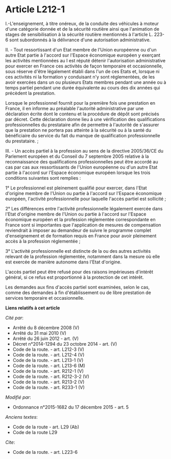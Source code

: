 # Article L212-1

I.-L'enseignement, à titre onéreux, de la conduite des véhicules à moteur d'une catégorie donnée et de la sécurité routière
ainsi que l'animation de stages de sensibilisation à la sécurité routière mentionnés à l'article L. 223-6 sont subordonnés à
la délivrance d'une autorisation administrative. 

II. - Tout ressortissant d'un Etat membre de l'Union européenne ou d'un autre Etat partie à l'accord sur l'Espace économique
européen y exerçant les activités mentionnées au I est réputé détenir l'autorisation administrative pour exercer en France
ces activités de façon temporaire et occasionnelle, sous réserve d'être légalement établi dans l'un de ces Etats et, lorsque
ni ces activités ni la formation y conduisant n'y sont réglementées, de les avoir exercées dans un ou plusieurs Etats membres
pendant une année ou à temps partiel pendant une durée équivalente au cours des dix années qui précèdent la prestation.

Lorsque le professionnel fournit pour la première fois une prestation en France, il en informe au préalable l'autorité
administrative par une déclaration écrite dont le contenu et la procédure de dépôt sont précisés par décret. Cette
déclaration donne lieu à une vérification des qualifications professionnelles du prestataire afin de permettre à l'autorité
de s'assurer que la prestation ne portera pas atteinte à la sécurité ou à la santé du bénéficiaire du service du fait du
manque de qualification professionnelle du prestataire. ;

III. - Un accès partiel à la profession au sens de la directive 2005/36/CE du Parlement européen et du Conseil du 7 septembre
2005 relative à la reconnaissance des qualifications professionnelles peut être accordé au cas par cas aux ressortissants de
l'Union européenne ou d'un autre Etat partie à l'accord sur l'Espace économique européen lorsque les trois conditions
suivantes sont remplies :

1° Le professionnel est pleinement qualifié pour exercer, dans l'Etat d'origine membre de l'Union ou partie à l'accord sur
l'Espace économique européen, l'activité professionnelle pour laquelle l'accès partiel est sollicité ;

2° Les différences entre l'activité professionnelle légalement exercée dans l'Etat d'origine membre de l'Union ou partie à
l'accord sur l'Espace économique européen et la profession réglementée correspondante en France sont si importantes que
l'application de mesures de compensation reviendrait à imposer au demandeur de suivre le programme complet d'enseignement et
de formation requis en France pour avoir pleinement accès à la profession réglementée ;

3° L'activité professionnelle est distincte de la ou des autres activités relevant de la profession réglementée, notamment
dans la mesure où elle est exercée de manière autonome dans l'Etat d'origine.

L'accès partiel peut être refusé pour des raisons impérieuses d'intérêt général, si ce refus est proportionné à la protection
de cet intérêt.

Les demandes aux fins d'accès partiel sont examinées, selon le cas, comme des demandes à fin d'établissement ou de libre
prestation de services temporaire et occasionnelle.

**Liens relatifs à cet article**

_Cité par_:

  - Arrêté du 8 décembre 2008 (V)
  - Arrêté du 31 mai 2010 (V)
  - Arrêté du 26 juin 2012 - art. (V)
  - Décret n°2014-1294 du 23 octobre 2014 - art. (V)
  - Code de la route. - art. L212-3 (V)
  - Code de la route. - art. L212-4 (V)
  - Code de la route. - art. L213-1 (V)
  - Code de la route. - art. L213-6 (M)
  - Code de la route. - art. R212-1 (V)
  - Code de la route. - art. R212-3-2 (V)
  - Code de la route. - art. R213-2 (V)
  - Code de la route. - art. R233-1 (V)

_Modifié par_:

  - Ordonnance n°2015-1682 du 17 décembre 2015 - art. 5

_Anciens textes_:

  - Code de la route - art. L29 (Ab)
  - Code de la route L29

_Cite_:

  - Code de la route. - art. L223-6
